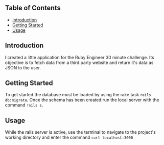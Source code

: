 ## Table of Contents
* [Introduction](#Introduction)
* [Getting Started](#getting-started)
* [Usage](#usage)


## Introduction
I created a little application for the Ruby Engineer 30 minute challenge. Its objective is to fetch data from a third party website and return it's data as JSON to the user.

## Getting Started
To get started the database must be loaded by using the rake task `rails db:migrate`. Once the schema has been created run the local server with the command `rails s`.

## Usage
While the rails server is active, use the terminal to navigate to the project's working directory and enter the command `curl localhost:3000`